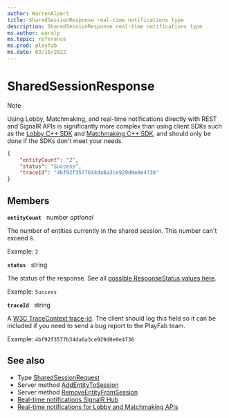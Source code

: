 ```yaml
---
author: WarrenAlpert
title: SharedSessionResponse real-time notifications type
description: SharedSessionResponse real-time notifications type
ms.author: waralp
ms.topic: reference
ms.prod: playfab
ms.date: 03/10/2022
---
```


# SharedSessionResponse

> [!NOTE]
> Using Lobby, Matchmaking, and real-time notifications directly with REST and
> SignalR APIs is significantly more complex than using client SDKs such as the
> [Lobby C++
> SDK](../../multiplayer/lobby/playfabmultiplayerreference-cpp/pflobby/pflobby_members.md)
> and [Matchmaking C++
> SDK](../../multiplayer/lobby/playfabmultiplayerreference-cpp/pfmatchmaking/pfmatchmaking_members.md),
> and should only be done if the SDKs don't meet your needs.

```json
{
    "entityCount": "2",
    "status": "Success",
    "traceId": "4bf92f3577b34da6a3ce929d0e0e4736"
}
```

## Members

**`entityCount`** &nbsp; number *optional*

The number of entities currently in the shared session. This number can't exceed
`8`.

Example: `2`

**`status`** &nbsp; string

The status of the response. See all [possible ResponseStatus values here](response-status.md).

Example: `Success`

**`traceId`** &nbsp; string

A [W3C TraceContext trace-id](https://www.w3.org/TR/trace-context/#trace-id).
The client should log this field so it can be included if you need to send a bug
report to the PlayFab team.

Example: `4bf92f3577b34da6a3ce929d0e0e4736`

## See also

- Type [SharedSessionRequest](shared-session-request.md)
- Server method [AddEntityToSession](../server-methods/add-entity-to-session.md)
- Server method
  [RemoveEntityFromSession](../server-methods/remove-entity-from-session.md)
- [Real-time notifications SignalR Hub](../signalr-hub.md)
- [Real-time notifications for Lobby and Matchmaking APIs](../overview.md)

